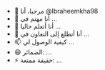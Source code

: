 - 👋 مرحبا، أنا @Ibraheemkha98
- 👀 أنا مهتم في ...
- 🌱 أنا أتعلم حاليا ...
- 💞️ أنا أتطلع إلى التعاون في ...
- 📫 كيفية الوصول لي ...
- 😄 الضمائر: ...
- ⚡ حقيقة ممتعة: ...

<!---
Ibraheemkha98 / Ibraheemkha98 هو مستودع ✨ خاص ✨ لأن "README.md" (هذا الملف) يظهر على ملفك الشخصي GitHub.
يمكنك النقر فوق رابط المعاينة لإلقاء نظرة على التغييرات الخاصة بك.
--->
